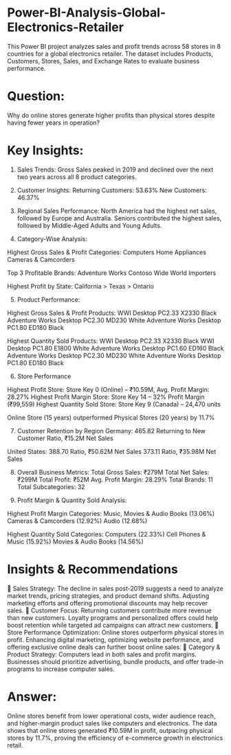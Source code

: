# Power-BI-Analysis-Global-Electronics-Retailer
This Power BI project analyzes sales and profit trends across 58 stores in 8 countries for a global electronics retailer. The dataset includes Products, Customers, Stores, Sales, and Exchange Rates to evaluate business performance.

# Question:
Why do online stores generate higher profits than physical stores despite having fewer years in operation?

# Key Insights:
1. Sales Trends:
Gross Sales peaked in 2019 and declined over the next two years across all 8 product categories.

2. Customer Insights:
Returning Customers: 53.63%
New Customers: 46.37%

3. Regional Sales Performance:
North America had the highest net sales, followed by Europe and Australia.
Seniors contributed the highest sales, followed by Middle-Aged Adults and Young Adults.

4. Category-Wise Analysis:

Highest Gross Sales & Profit Categories:
Computers
Home Appliances
Cameras & Camcorders

Top 3 Profitable Brands:
Adventure Works
Contoso
Wide World Importers

Highest Profit by State:
California > Texas > Ontario

5. Product Performance:

Highest Gross Sales & Profit Products:
WWI Desktop PC2.33 X2330 Black
Adventure Works Desktop PC2.30 MD230 White
Adventure Works Desktop PC1.80 ED180 Black

Highest Quantity Sold Products:
WWI Desktop PC2.33 X2330 Black
WWI Desktop PC1.80 E1800 White
Adventure Works Desktop PC1.60 ED160 Black
Adventure Works Desktop PC2.30 MD230 White
Adventure Works Desktop PC1.80 ED180 Black

6. Store Performance

Highest Profit Store: Store Key 0 (Online) – ₹10.59M, Avg. Profit Margin: 28.27%
Highest Profit Margin Store: Store Key 14 – 32% Profit Margin (₹99,559)
Highest Quantity Sold Store: Store Key 9 (Canada) – 24,470 units

Online Store (15 years) outperformed Physical Stores (20 years) by 11.7%

7. Customer Retention by Region
Germany: 465.82 Returning to New Customer Ratio, ₹15.2M Net Sales

United States:
388.70 Ratio, ₹50.62M Net Sales
373.11 Ratio, ₹35.98M Net Sales

8. Overall Business Metrics:
Total Gross Sales: ₹279M
Total Net Sales: ₹299M
Total Profit: ₹52M
Avg. Profit Margin: 28.29%
Total Brands: 11
Total Subcategories: 32

9. Profit Margin & Quantity Sold Analysis:

Highest Profit Margin Categories:
Music, Movies & Audio Books (13.06%)
Cameras & Camcorders (12.92%)
Audio (12.68%)

Highest Quantity Sold Categories:
Computers (22.33%)
Cell Phones & Music (15.92%)
Movies & Audio Books (14.56%)

# Insights & Recommendations
🔹 Sales Strategy: The decline in sales post-2019 suggests a need to analyze market trends, pricing strategies, and product demand shifts. Adjusting marketing efforts and offering promotional discounts may help recover sales.
🔹 Customer Focus: Returning customers contribute more revenue than new customers. Loyalty programs and personalized offers could help boost retention while targeted ad campaigns can attract new customers.
🔹 Store Performance Optimization: Online stores outperform physical stores in profit. Enhancing digital marketing, optimizing website performance, and offering exclusive online deals can further boost online sales.
🔹 Category & Product Strategy: Computers lead in both sales and profit margins. Businesses should prioritize advertising, bundle products, and offer trade-in programs to increase computer sales.

# Answer:
Online stores benefit from lower operational costs, wider audience reach, and higher-margin product sales like computers and electronics. The data shows that online stores generated ₹10.59M in profit, outpacing physical stores by 11.7%, proving the efficiency of e-commerce growth in electronics retail.
